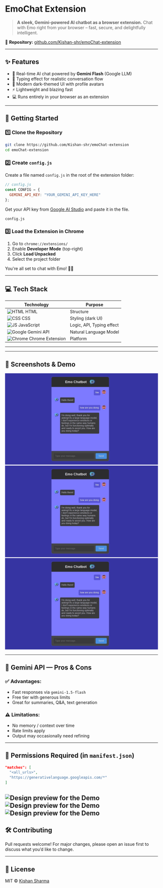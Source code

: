 # EmoChat Extension

> **A sleek, Gemini-powered AI chatbot as a browser extension.**
> Chat with Emo right from your browser – fast, secure, and delightfully intelligent.

🔗 **Repository:** [github.com/Kishan-shr/emoChat-extension](https://github.com/Kishan-shr/emoChat-extension)

---

## ✨ Features

* 💬 Real-time AI chat powered by **Gemini Flash** (Google LLM)
* 🧠 Typing effect for realistic conversation flow
* 🧊 Modern dark-themed UI with profile avatars
* ⚡ Lightweight and blazing fast
* 💻 Runs entirely in your browser as an extension

---

## 🚀 Getting Started

### 1️⃣ Clone the Repository

```bash
git clone https://github.com/Kishan-shr/emoChat-extension
cd emoChat-extension
```

### 2️⃣ Create `config.js`

Create a file named `config.js` in the root of the extension folder:

```js
// config.js
const CONFIG = {
  GEMINI_API_KEY: "YOUR_GEMINI_API_KEY_HERE"
};
```

Get your API key from [Google AI Studio](https://makersuite.google.com/app) and paste it in the file.



```gitignore
config.js
```

### 3️⃣ Load the Extension in Chrome

1. Go to `chrome://extensions/`
2. Enable **Developer Mode** (top-right)
3. Click **Load Unpacked**
4. Select the project folder

You're all set to chat with Emo! 🧠💬

---

## 💻 Tech Stack

| Technology                                                             | Purpose                   |
| ---------------------------------------------------------------------- | ------------------------- |
| ![HTML](https://img.icons8.com/color/24/html-5.png) HTML               | Structure                 |
| ![CSS](https://img.icons8.com/color/24/css3.png) CSS                   | Styling (dark UI)         |
| ![JS](https://img.icons8.com/color/24/javascript.png) JavaScript       | Logic, API, Typing effect |
| ![Google](https://img.icons8.com/color/24/google-logo.png) Gemini API  | Natural Language Model    |
| ![Chrome](https://img.icons8.com/color/24/chrome.png) Chrome Extension | Platform                  |

---



---

## 📸 Screenshots & Demo

![Design preview for the Demo1 ](Screenshot_1.jpeg)
![Design preview for the Demo1 ](Screenshot_1.jpeg)
![Design preview for the Demo1 ](Screenshot_1.jpeg)

---

## 🧠 Gemini API — Pros & Cons

### ✅ Advantages:

* Fast responses via `gemini-1.5-flash`
* Free tier with generous limits
* Great for summaries, Q\&A, text generation

### ⚠️ Limitations:

* No memory / context over time
* Rate limits apply
* Output may occasionally need refining

---


## 🔐 Permissions Required (in `manifest.json`)

```json
"matches": [
  "<all_urls>",
  "https://generativelanguage.googleapis.com/*"
]
```
![Design preview for the Demo ](EmoChatDemo1.gif)
![Design preview for the Demo ](EmoChatDemo2.gif)
![Design preview for the Demo ](EmoChatDemo3.gif)
---

## 🛠️ Contributing

Pull requests welcome! For major changes, please open an issue first to discuss what you’d like to change.

---

## 📄 License

MIT © [Kishan Sharma](https://github.com/Kishan-shr)
